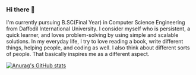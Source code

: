 ### Hi there 👋

I'm currently pursuing B.SC(Final Year) in Computer Science Engineering from Daffodil International University. I consider myself who is persistent, a quick learner, and loves problem-solving by using simple and scalable solutions. In my everyday life, I try to love reading a book, write different things, helping people, and coding as well. I also think about different sorts of people. That basically inspires me as a different aspect.

[![Anurag's GitHub stats](https://github-readme-stats.vercel.app/api?username=rashedabir&theme=tokyonight)](https://github.com/rashedabir)
